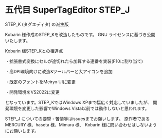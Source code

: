 # 五代目 SuperTagEditor STEP_J
STEP_K (タグエディタ) の派生版

Kobarin 様作成のSTEP_Kを改造したものです。
GNU ライセンスに基づき公開いたします。 

Kobarin 様STEP_Kとの相違点

・拡張書式変換にセルが途切れたら加算する連番を実装(F10に割り当て)

・高DPI環境向けに改造&ツールバーと大アイコンを追加

・既定のフォントをMeiryo UIに変更

・開発環境をVS2022に変更

となっています。STEP_KではWindows XPまで幅広く対応していましたが、
開発環境を変更した影響でWindows Vista以前では動作しないと思われます。

STEP_J についての要望・苦情等はissuesまでお願いします。
原作者である MERCURY 様、haseta 様、Mimura 様、 Kobarin 様に問い合わせはしないようにお願いします。
